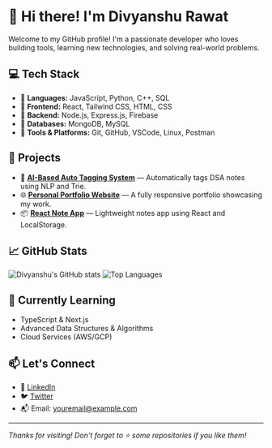 # 👋 Hi there! I'm Divyanshu Rawat

Welcome to my GitHub profile! I'm a passionate developer who loves building tools, learning new technologies, and solving real-world problems.

## 💻 Tech Stack

- 🔹 **Languages:** JavaScript, Python, C++, SQL  
- 🔹 **Frontend:** React, Tailwind CSS, HTML, CSS  
- 🔹 **Backend:** Node.js, Express.js, Firebase  
- 🔹 **Databases:** MongoDB, MySQL  
- 🔹 **Tools & Platforms:** Git, GitHub, VSCode, Linux, Postman  

## 🚀 Projects

- 🎯 **[AI-Based Auto Tagging System](https://github.com/your-username/auto-tagger)** — Automatically tags DSA notes using NLP and Trie.
- 🌐 **[Personal Portfolio Website](https://github.com/your-username/portfolio)** — A fully responsive portfolio showcasing my work.
- 📦 **[React Note App](https://github.com/your-username/note-app)** — Lightweight notes app using React and LocalStorage.

## 📈 GitHub Stats

![Divyanshu's GitHub stats](https://github-readme-stats.vercel.app/api?username=your-username&show_icons=true&theme=tokyonight&count_private=true)
![Top Languages](https://github-readme-stats.vercel.app/api/top-langs/?username=your-username&layout=compact&theme=tokyonight)

## 🧠 Currently Learning

- TypeScript & Next.js  
- Advanced Data Structures & Algorithms  
- Cloud Services (AWS/GCP)

## 📫 Let's Connect

- 💼 [LinkedIn](https://www.linkedin.com/in/your-linkedin)  
- 🐦 [Twitter](https://twitter.com/your-twitter)  
- 📬 Email: youremail@example.com  

---

_Thanks for visiting! Don't forget to ⭐️ some repositories if you like them!_
